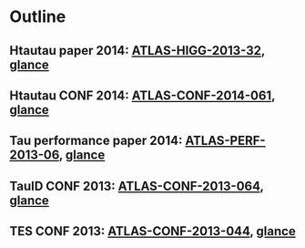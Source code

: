 # Outline

## Htautau paper 2014: [ATLAS-HIGG-2013-32](), [glance](atglance.web.cern.ch/atglance/analysis/detailAnalysis.php?readonly=true&id=4782)

## Htautau CONF 2014: [ATLAS-CONF-2014-061](atlas.web.cern.ch/Atlas/GROUPS/PHYSICS/CONFNOTES/ATLAS-CONF-2014-061/), [glance](atglance.web.cern.ch/atglance/confnote/detailAnalysis.php?readonly=true&id=6928)

## Tau performance paper 2014: [ATLAS-PERF-2013-06](), [glance](atglance.web.cern.ch/atglance/analysis/detailAnalysis.php?readonly=true&id=4632)

## TauID CONF 2013: [ATLAS-CONF-2013-064](atlas.web.cern.ch/Atlas/GROUPS/PHYSICS/CONFNOTES/ATLAS-CONF-2013-064/), [glance](atglance.web.cern.ch/atglance/confnote/detailAnalysis.php?readonly=true&id=4946)

## TES CONF 2013: [ATLAS-CONF-2013-044](atlas.web.cern.ch/Atlas/GROUPS/PHYSICS/CONFNOTES/ATLAS-CONF-2013-044/), [glance](atglance.web.cern.ch/atglance/confnote/detailAnalysis.php?readonly=true&id=4945)

